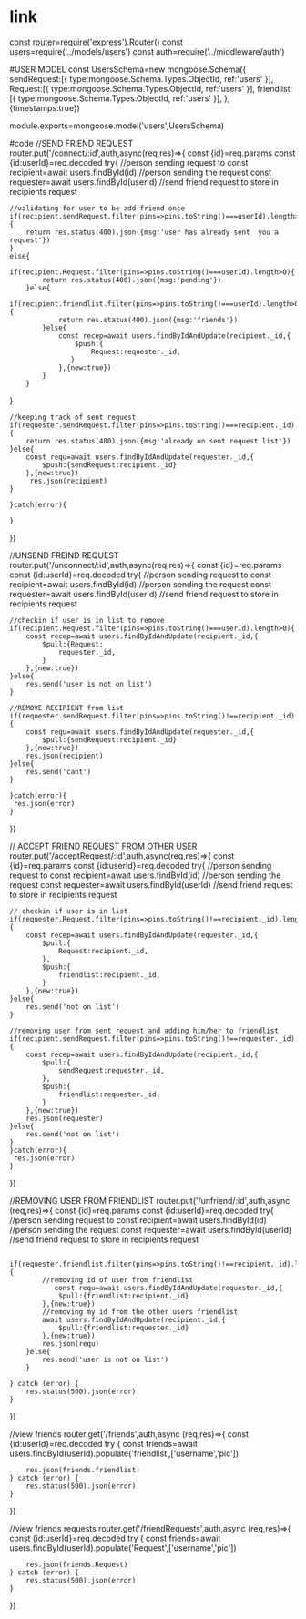# link

const router=require('express').Router()
const users=require('../models/users')
const auth=require('../middleware/auth')



#USER MODEL
const UsersSchema=new mongoose.Schema({
    sendRequest:[{
        type:mongoose.Schema.Types.ObjectId,
        ref:'users'
    }],
     Request:[{
        type:mongoose.Schema.Types.ObjectId,
        ref:'users'
    }],
    friendlist:[{
        type:mongoose.Schema.Types.ObjectId,
        ref:'users'
    }],
},
{timestamps:true})

module.exports=mongoose.model('users',UsersSchema)



#code
//SEND FRIEND REQUEST 
router.put('/connect/:id',auth,async(req,res)=>{
    const {id}=req.params
    const {id:userId}=req.decoded
    try{
    //person sending request to
     const recipient=await users.findById(id)
    //person sending the request
     const requester=await users.findById(userId)
    //send friend request to store in recipients request
    

    //validating for user to be add friend once
    if(recipient.sendRequest.filter(pins=>pins.toString()===userId).length>0){
        return res.status(400).json({msg:'user has already sent  you a request'})
    }
    else{
        if(recipient.Request.filter(pins=>pins.toString()===userId).length>0){
            return res.status(400).json({msg:'pending'})
        }else{
            if(recipient.friendlist.filter(pins=>pins.toString()===userId).length>0){
                return res.status(400).json({msg:'friends'})
            }else{
                const recep=await users.findByIdAndUpdate(recipient._id,{
                    $push:{
                        Request:requester._id,
                   }
                },{new:true})
            }
        }
   }

    //keeping track of sent request
    if(requester.sendRequest.filter(pins=>pins.toString()===recipient._id).length>0){
        return res.status(400).json({msg:'already on sent request list'})
    }else{
        const requ=await users.findByIdAndUpdate(requester._id,{
            $push:{sendRequest:recipient._id}
        },{new:true})
         res.json(recipient)
    }
  
    }catch(error){
 
    }
})

//UNSEND FREIND REQUEST 
router.put('/unconnect/:id',auth,async(req,res)=>{
    const {id}=req.params
    const {id:userId}=req.decoded
    try{
    //person sending request to
     const recipient=await users.findById(id)
    //person sending the request
     const requester=await users.findById(userId)
    //send friend request to store in recipients request
    

    //checkin if user is in list to remove
    if(recipient.Request.filter(pins=>pins.toString()===userId).length>0){
        const recep=await users.findByIdAndUpdate(recipient._id,{
            $pull:{Request:
                requester._id,
            }
        },{new:true})
    }else{
        res.send('user is not on list')
    }

    //REMOVE RECIPIENT from list
    if(requester.sendRequest.filter(pins=>pins.toString()!==recipient._id).length>0){
        const requ=await users.findByIdAndUpdate(requester._id,{
            $pull:{sendRequest:recipient._id}
        },{new:true})
        res.json(recipient)
    }else{
        res.send('cant')
    }
 
    }catch(error){
     res.json(error)
    }
})

 // ACCEPT FRIEND REQUEST FROM OTHER USER
router.put('/acceptRequest/:id',auth,async(req,res)=>{
    const {id}=req.params
    const {id:userId}=req.decoded
    try{
    //person sending request to
     const recipient=await users.findById(id)
    //person sending the request
     const requester=await users.findById(userId)
    //send friend request to store in recipients request
    

    // checkin if user is in list 
    if(requester.Request.filter(pins=>pins.toString()!==recipient._id).length>0){
        const recep=await users.findByIdAndUpdate(requester._id,{
            $pull:{
                Request:recipient._id,
            },
            $push:{
                friendlist:recipient._id,
            }
        },{new:true})
    }else{
        res.send('not on list')
    }

    //removing user from sent request and adding him/her to friendlist
    if(recipient.sendRequest.filter(pins=>pins.toString()!==requester._id).length>0){
        const recep=await users.findByIdAndUpdate(recipient._id,{
            $pull:{
                sendRequest:requester._id,
            },
            $push:{
                friendlist:requester._id,
            }
        },{new:true})
        res.json(requester)
    }else{
        res.send('not on list')
    }
    }catch(error){
     res.json(error)
    }
})

//REMOVING USER FROM FRIENDLIST
router.put('/unfriend/:id',auth,async (req,res)=>{
         const {id}=req.params
         const {id:userId}=req.decoded
    try{
        //person sending request to
         const recipient=await users.findById(id)
        //person sending the request
         const requester=await users.findById(userId)
        //send friend request to store in recipients request

        if(requester.friendlist.filter(pins=>pins.toString()!==recipient._id).length>0){
            //removing id of user from friendlist 
               const requ=await users.findByIdAndUpdate(requester._id,{
                $pull:{friendlist:recipient._id}
            },{new:true})
            //removing my id from the other users friendlist
            await users.findByIdAndUpdate(recipient._id,{
                $pull:{friendlist:requester._id}
            },{new:true})
            res.json(requ)
        }else{
            res.send('user is not on list')
        }

    } catch (error) {
        res.status(500).json(error)
    }
})

//view friends
router.get('/friends',auth,async (req,res)=>{
    const {id:userId}=req.decoded
    try {
        const friends=await users.findById(userId).populate('friendlist',['username','pic'])

        res.json(friends.friendlist)
    } catch (error) {
        res.status(500).json(error)
    }
})
 
//view friends requests
router.get('/friendRequests',auth,async (req,res)=>{
    const {id:userId}=req.decoded
    try {
        const friends=await users.findById(userId).populate('Request',['username','pic'])

        res.json(friends.Request)
    } catch (error) {
        res.status(500).json(error)
    }
})
